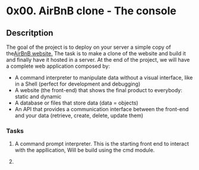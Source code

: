 # 0x00. AirBnB clone - The console

## Descritption
The goal of the project is to deploy on your server a simple copy of the[AirBnB website.](https://www.airbnb.com/)
The task is to make a clone of the website and build it and finally have it hosted in a server.
At the end of the project, we will have a complete web application composed by:

 * A command interpreter to manipulate data without a visual interface, like in a Shell (perfect for development and debugging)
 * A website (the front-end) that shows the final product to everybody: static and dynamic
 * A database or files that store data (data = objects)
 * An API that provides a communication interface between the front-end and your data (retrieve, create, delete, update them)

### Tasks
1. A command prompt interpreter.
	This is the starting front end to interact with the appllication,
	Will be build using the cmd module.

2. 


